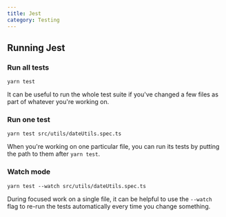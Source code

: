```yaml
---
title: Jest
category: Testing
---
```


## Running Jest

### Run all tests

```
yarn test
```

It can be useful to run the whole test suite if you've changed a few files as part of whatever you're working on.

### Run one test

```
yarn test src/utils/dateUtils.spec.ts
```

When you're working on one particular file, you can run its tests by putting the path to them after `yarn test`.

### Watch mode

```
yarn test --watch src/utils/dateUtils.spec.ts
```

During focused work on a single file, it can be helpful to use the `--watch` flag to re-run the tests automatically every time you change something.

